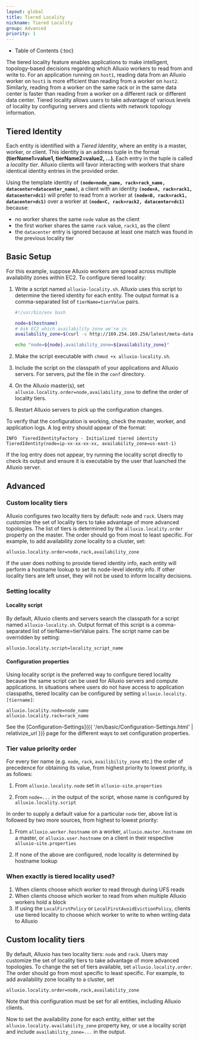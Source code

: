 ```yaml
---
layout: global
title: Tiered Locality
nickname: Tiered Locality
group: Advanced
priority: 1
---
```


* Table of Contents
{:toc}

The tiered locality feature enables applications to make intelligent, topology-based decisions
regarding which Alluxio workers to read from and write to.
For an application running on `host1`, reading data from an Alluxio worker on `host1` is more
efficient than reading from a worker on `host2`.
Similarly, reading from a worker on the same rack or in the same data center is faster than reading
from a worker on a different rack or different data center.
Tiered locality allows users to take advantage of various levels of locality by configuring
servers and clients with network topology information.

## Tiered Identity

Each entity is identified with a *Tiered Identity*, where an entity is a master, worker, or client.
This identity is an address tuple in the format **(tierName1=value1, tierName2=value2, ...)**.
Each entry in the tuple is called a *locality tier*.
Alluxio clients will favor interacting with workers that share identical identity entries in the
provided order.

Using the template identity of **`(node=node_name, rack=rack_name, datacenter=datacenter_name)`**,
a client with an identity **`(node=A, rack=rack1, datacenter=dc1)`** will prefer to read from a
worker at **`(node=B, rack=rack1, datacenter=dc1)`** over a worker at
**`(node=C, rack=rack2, datacenter=dc1)`** because:
- no worker shares the same `node` value as the client
- the first worker shares the same `rack` value, `rack1`, as the client
- the `datacenter` entry is ignored because at least one match was found in the previous locality
tier

## Basic Setup

For this example, suppose Alluxio workers are spread across multiple availability zones within EC2.
To configure tiered locality:

1. Write a script named `alluxio-locality.sh`.
   Alluxio uses this script to determine the tiered identity for each entity.
   The output format is a comma-separated list of `tierName=tierValue` pairs.
   ```bash
   #!/usr/bin/env bash

   node=$(hostname)
   # Ask EC2 which availability zone we're in
   availability_zone=$(curl -s http://169.254.169.254/latest/meta-data/placement/availability-zone)

   echo "node=${node},availability_zone=${availability_zone}"
   ```

1. Make the script executable with `chmod +x alluxio-locality.sh`.

1. Include the script on the classpath of your applications and Alluxio servers.
For servers, put the file in the `conf` directory.

1. On the Alluxio master(s), set `alluxio.locality.order=node,availability_zone` to define the order
   of locality tiers.

1. Restart Alluxio servers to pick up the configuration changes.

To verify that the configuration is working, check the master, worker, and application logs.
A log entry should appear of the format:

```log
INFO  TieredIdentityFactory - Initialized tiered identity TieredIdentity(node=ip-xx-xx-xx-xx, availability_zone=us-east-1)
```

If the log entry does not appear, try running the locality script directly to check its output and
ensure it is executable by the user that luanched the Alluxio server.

## Advanced

### Custom locality tiers

Alluxio configures two locality tiers by default: `node` and `rack`.
Users may customize the set of locality tiers to take advantage of more advanced topologies.
The list of tiers is determined by the `alluxio.locality.order` property on the master.
The order should go from most to least specific.
For example, to add availability zone locality to a cluster, set:

```
alluxio.locality.order=node,rack,availability_zone
```

If the user does nothing to provide tiered identity info,
each entity will perform a hostname lookup to set its node-level identity info.
If other locality tiers are left unset, they will not be used to inform locality decisions.

### Setting locality

#### Locality script

By default, Alluxio clients and servers search the classpath for a script named
`alluxio-locality.sh`.
Output format of this script is a comma-separated list of tierName=tierValue pairs.
The script name can be overridden by setting:

```
alluxio.locality.script=locality_script_name
```

#### Configuration properties

Using locality script is the preferred way to configure tiered locality
because the same script can be used for Alluxio servers and compute applications.
In situations where users do not have access to application classpaths,
tiered locality can be configured by setting `alluxio.locality.[tiername]`:

```
alluxio.locality.node=node_name
alluxio.locality.rack=rack_name
```

See the [Configuration-Settings]({{ '/en/basic/Configuration-Settings.html' | relativize_url }})
page for the different ways to set configuration properties.

### Tier value priority order

For every tier name (e.g. `node`, `rack`, `availibility_zone` etc.) the order of precedence for
obtaining its value, from highest priority to lowest priority, is as follows:

1. From `alluxio.locality.node` set in `alluxio-site.properties`

1. From `node=...` in the output of the script, whose name is configured by
`alluxio.locality.script`

In order to supply a default value for a particular `node` tier, above list is followed by two more
sources, from highest to lowest priority:

1. From `alluxio.worker.hostname` on a worker, `alluxio.master.hostname` on a master, or
`alluxio.user.hostname` on a client in their respective `alluxio-site.properties`

1. If none of the above are configured, node locality is determined by hostname lookup

### When exactly is tiered locality used?

1. When clients choose which worker to read through during UFS reads
1. When clients choose which worker to read from when multiple Alluxio workers hold a block
1. If using the `LocalFirstPolicy` or `LocalFirstAvoidEvictionPolicy`, clients use tiered locality
to choose which worker to write to when writing data to Alluxio

## Custom locality tiers

By default, Alluxio has two locality tiers: `node` and `rack`.
Users may customize the set of locality tiers to take advantage of more advanced topologies.
To change the set of tiers available, set `alluxio.locality.order`. The order should go from most
specific to least specific.
For example, to add availability zone locality to a cluster, set

```
alluxio.locality.order=node,rack,availability_zone
```

Note that this configuration must be set for all entities, including Alluxio clients.

Now to set the availability zone for each entity, either set the
`alluxio.locality.availability_zone` property key, or use a locality script and include
`availability_zone=...` in the output.
